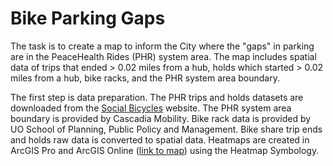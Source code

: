 # Bike Parking Gaps

The task is to create a map to inform the City where the "gaps" in parking are in the PeaceHealth Rides (PHR) system area. The map includes spatial data of trips that ended > 0.02 miles from a hub, holds which started > 0.02 miles from a hub, bike racks, and the PHR system area boundary.

The first step is data preparation. The PHR trips and holds datasets are downloaded from the [Social Bicycles](https://socialbicycles.com/) website. The PHR system area boundary is provided by Cascadia Mobility. Bike rack data is provided by UO School of Planning, Public Policy and Management. Bike share trip ends and holds raw data is converted to spatial data. Heatmaps are created in ArcGIS Pro and ArcGIS Online ([link to map](https://gcc02.safelinks.protection.outlook.com/?url=https%3A%2F%2Farcg.is%2F0ue5nq&data=05%7C01%7CDCHEN%40lcog.org%7Cf293a6c5b76b4036196908da4e2245e4%7C9a80ddb717904782a634ef32f273169c%7C0%7C0%7C637908206395190417%7CUnknown%7CTWFpbGZsb3d8eyJWIjoiMC4wLjAwMDAiLCJQIjoiV2luMzIiLCJBTiI6Ik1haWwiLCJXVCI6Mn0%3D%7C3000%7C%7C%7C&sdata=XZvb%2FTho6ujazYRwKnjHSiyXk0h%2B6Pjo9wen8LEPomI%3D&reserved=0)) using the Heatmap Symbology.
